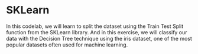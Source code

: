 # SKLearn
<body>
    In this codelab, we will learn to split the dataset using the Train Test Split function from the SKLearn library. And in this exercise, we will classify our data with the Decision Tree technique using the iris dataset, one of the most popular datasets often used for machine learning.
</body>


